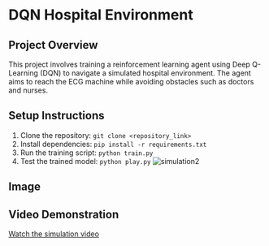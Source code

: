 # DQN Hospital Environment

## Project Overview
This project involves training a reinforcement learning agent using Deep Q-Learning (DQN) to navigate a simulated hospital environment. The agent aims to reach the ECG machine while avoiding obstacles such as doctors and nurses.

## Setup Instructions
1. Clone the repository: `git clone <repository_link>`
2. Install dependencies: `pip install -r requirements.txt`
3. Run the training script: `python train.py`
4. Test the trained model: `python play.py`
![simulation2](https://github.com/user-attachments/assets/b77e6773-3f32-4fce-be35-ffcddae59801)

## Image

## Video Demonstration
[Watch the simulation video](<video_link>)
